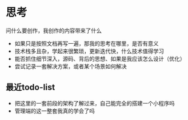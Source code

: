 # 思考

问什么要创作，我创作的内容带来了什么

- 如果只是按照文档再写一遍，那我的思考在哪里，是否有意义
- 技术栈多且杂，学起来很繁琐，更新迭代快，什么技术值得学习
- 能否抓住细节深入，源码、背后的思想、如果是我应该怎么设计（优化）
- 尝试记录一套解决方案，或者某个场景如何解决

## 最近todo-list

- 把这里的一套前段的架构了解过来，自己能完全的搭建一个小程序吗
- 管理端的这一整套我真的学会了吗
